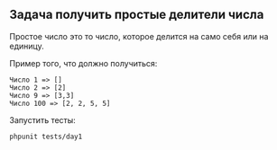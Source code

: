 ## Задача получить простые делители числа
Простое число это то число, которое делится на само себя или на единицу.

Пример того, что должно получиться:
```
Число 1 => []
Число 2 => [2]
Число 9 => [3,3]
Число 100 => [2, 2, 5, 5]
```

Запустить тесты:
```bash
phpunit tests/day1
```
